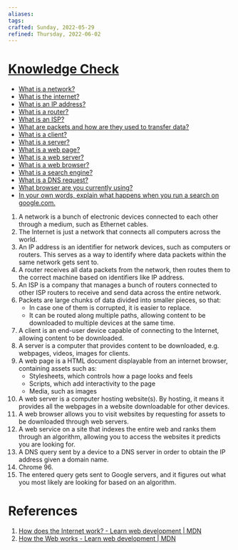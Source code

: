 ```yaml
---
aliases:
tags:
crafted: Sunday, 2022-05-29
refined: Thursday, 2022-06-02
---
```


# [Knowledge Check](https://www.theodinproject.com/paths/foundations/courses/foundations/lessons/how-does-the-web-work#knowledge-check)

- [What is a network?](https://developer.mozilla.org/en-US/docs/Learn/Common_questions/How_does_the_Internet_work)
- [What is the internet?](https://www.youtube.com/watch?v=7_LPdttKXPc&t=46s)
- [What is an IP address?](https://developer.mozilla.org/en-US/docs/Learn/Common_questions/How_does_the_Internet_work)
- [What is a router?](https://developer.mozilla.org/en-US/docs/Learn/Common_questions/How_does_the_Internet_work)
- [What is an ISP?](https://developer.mozilla.org/en-US/docs/Learn/Common_questions/How_does_the_Internet_work)
- [What are packets and how are they used to transfer data?](https://developer.mozilla.org/en-US/docs/Learn/Getting_started_with_the_web/How_the_Web_works#clients_and_servers)
- [What is a client?](https://developer.mozilla.org/en-US/docs/Learn/Getting_started_with_the_web/How_the_Web_works#clients_and_servers)
- [What is a server?](https://developer.mozilla.org/en-US/docs/Learn/Getting_started_with_the_web/How_the_Web_works#clients_and_servers)
- [What is a web page?](https://developer.mozilla.org/en-US/docs/Learn/Common_questions/Pages_sites_servers_and_search_engines)
- [What is a web server?](https://developer.mozilla.org/en-US/docs/Learn/Common_questions/Pages_sites_servers_and_search_engines)
- [What is a web browser?](https://www.youtube.com/watch?v=BrXPcaRlBqo&feature=youtu.be)
- [What is a search engine?](https://developer.mozilla.org/en-US/docs/Learn/Common_questions/Pages_sites_servers_and_search_engines)
- [What is a DNS request?](https://www.youtube.com/watch?v=72snZctFFtA&t=45s)
- [What browser are you currently using?](https://www.whatsmybrowser.org/)
- [In your own words, explain what happens when you run a search on google.com.](https://developer.mozilla.org/en-US/docs/Learn/Common_questions/Pages_sites_servers_and_search_engines)

1. A network is a bunch of electronic devices connected to each other through a medium, such as Ethernet cables.
2. The Internet is just a network that connects all computers across the world.
3. An IP address is an identifier for network devices, such as computers or routers. This serves as a way to identify where data packets within the same network gets sent to.
4. A router receives all data packets from the network, then routes them to the correct machine based on identifiers like IP address.
5. An ISP is a company that manages a bunch of routers connected to other ISP routers to receive and send data across the entire network.
6. Packets are large chunks of data divided into smaller pieces, so that:
   - In case one of them is corrupted, it is easier to replace.
   - It can be routed along multiple paths, allowing content to be downloaded to multiple devices at the same time.
7. A client is an end-user device capable of connecting to the Internet, allowing content to be downloaded.
8. A server is a computer that provides content to be downloaded, e.g. webpages, videos, images for clients.
9. A web page is a HTML document displayable from an internet browser, containing assets such as:
   - Stylesheets, which controls how a page looks and feels
   - Scripts, which add interactivity to the page
   - Media, such as images
10. A web server is a computer hosting website(s). By hosting, it means it provides all the webpages in a website downloadable for other devices.
11. A web browser allows you to visit websites by requesting for assets to be downloaded through web servers.
12. A web service on a site that indexes the entire web and ranks them through an algorithm, allowing you to access the websites it predicts you are looking for.
13. A DNS query sent by a device to a DNS server in order to obtain the IP address given a domain name.
14. Chrome 96.
15. The entered query gets sent to Google servers, and it figures out what you most likely are looking for based on an algorithm.

# References

1. [How does the Internet work? - Learn web development | MDN](https://developer.mozilla.org/en-US/docs/Learn/Common_questions/How_does_the_Internet_work)
2. [How the Web works - Learn web development | MDN](https://developer.mozilla.org/en-US/docs/Learn/Getting_started_with_the_web/How_the_Web_works)
